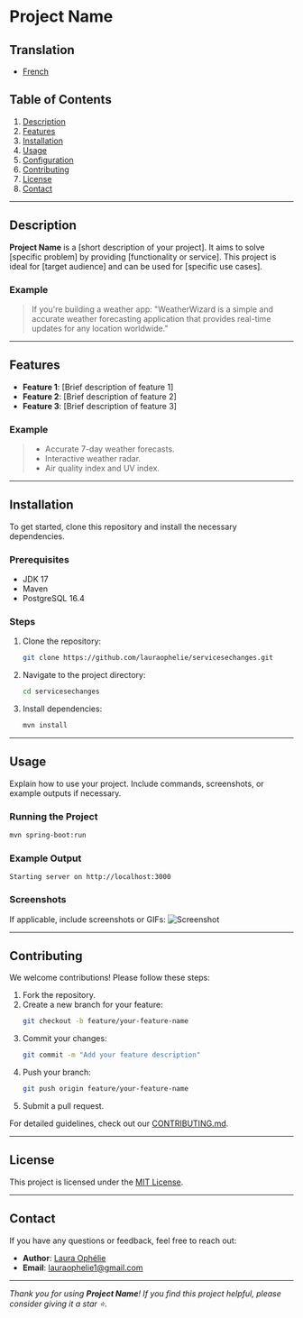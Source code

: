 # Project Name

## Translation 
- [French](README.fr.md)

## Table of Contents

1. [Description](#description)
2. [Features](#features)
3. [Installation](#installation)
4. [Usage](#usage)
5. [Configuration](#configuration)
6. [Contributing](#contributing)
7. [License](#license)
8. [Contact](#contact)

---

## Description

**Project Name** is a [short description of your project]. It aims to solve [specific problem] by providing [functionality or service]. This project is ideal for [target audience] and can be used for [specific use cases].

### Example
> If you're building a weather app: "WeatherWizard is a simple and accurate weather forecasting application that provides real-time updates for any location worldwide."

---

## Features

- **Feature 1**: [Brief description of feature 1]
- **Feature 2**: [Brief description of feature 2]
- **Feature 3**: [Brief description of feature 3]

### Example
> - Accurate 7-day weather forecasts.
> - Interactive weather radar.
> - Air quality index and UV index.

---

## Installation

To get started, clone this repository and install the necessary dependencies.

### Prerequisites
- JDK 17
- Maven 
- PostgreSQL 16.4

### Steps
1. Clone the repository:
   ```bash
   git clone https://github.com/lauraophelie/servicesechanges.git
   ```
2. Navigate to the project directory:
   ```bash
   cd servicesechanges
   ```
3. Install dependencies:
   ```bash
   mvn install 
   ```
---

## Usage

Explain how to use your project. Include commands, screenshots, or example outputs if necessary.

### Running the Project
```bash
mvn spring-boot:run
```

### Example Output
```
Starting server on http://localhost:3000
```

### Screenshots
If applicable, include screenshots or GIFs:
![Screenshot](docs/screenshot.png)

---

## Contributing

We welcome contributions! Please follow these steps:

1. Fork the repository.
2. Create a new branch for your feature:
   ```bash
   git checkout -b feature/your-feature-name
   ```
3. Commit your changes:
   ```bash
   git commit -m "Add your feature description"
   ```
4. Push your branch:
   ```bash
   git push origin feature/your-feature-name
   ```
5. Submit a pull request.

For detailed guidelines, check out our [CONTRIBUTING.md](CONTRIBUTING.md).

---

## License

This project is licensed under the [MIT License](LICENSE).

---

## Contact

If you have any questions or feedback, feel free to reach out:

- **Author**: [Laura Ophélie](https://github.com/lauraophelie)
- **Email**: lauraophelie1@gmail.com

---

*Thank you for using **Project Name**! If you find this project helpful, please consider giving it a star ⭐.*